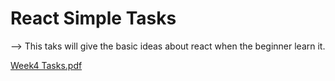  # React Simple Tasks

 --> This taks will give the basic ideas about react when the beginner learn it.

[Week4 Tasks.pdf](https://github.com/SAjay02/React_Tasks-1/files/12853773/Week4.Tasks.pdf)
